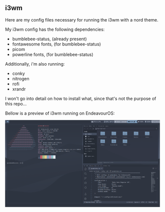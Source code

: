 <h2>i3wm</h2>
<p>Here are my config files necessary for running the i3wm with a nord theme.</p>
<p>My i3wm config has the following dependencies:</p>
<ul>
    <li>bumblebee-status, (already present)</li>
    <li>fontawesome fonts, (for bumblebee-status)</li>
    <li>picom</li>
    <li>powerline fonts, (for bumblebee-status)</li>
</ul>
<p>Additionally, i'm also running:</p>
<ul>
    <li>conky</li>
    <li>nitrogen</li>
    <li>rofi</li>
    <li>xrandr</li>
</ul>
<p>I won't go into detail on how to install what, since that's not the purpose of this repo...</p>
<p>Bellow is a preview of i3wm running on EndeavourOS:</p>
<img src="./i3wm-preview.png" alt="i3wm preview image">